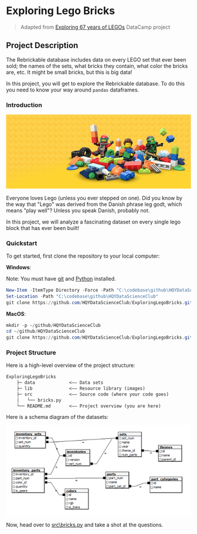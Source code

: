 # Exploring Lego Bricks
> Adapted from [Exploring 67 years of LEGOs](https://www.datacamp.com/projects/10) DataCamp project

## Project Description

The Rebrickable database includes data on every LEGO set that ever been sold;
the names of the sets, what bricks they contain, what color the bricks are, etc.
It might be small bricks, but this is big data!

In this project, you will get to explore the Rebrickable database.
To do this you need to know your way around `pandas` dataframes.

### Introduction

![lego-bricks](lib/img/lego-bricks.jpeg)

Everyone loves Lego (unless you ever stepped on one). Did you know by the way that "Lego" was derived from the Danish phrase leg godt, which means "play well"? Unless you speak Danish, probably not.

In this project, we will analyze a fascinating dataset on every single lego block that has ever been built!


### Quickstart

To get started, first clone the repository to your local computer:

**Windows**:

Note: You must have [git](https://git-scm.com/download/win)
and [Python](https://www.python.org/downloads/release/python-364/) installed.

```PowerShell
New-Item -ItemType Directory -Force -Path "C:\codebase\github\HQYDataScienceClub"
Set-Location -Path "C:\codebase\github\HQYDataScienceClub"
git clone https://github.com/HQYDataScienceClub/ExploringLegoBricks.git
```

**MacOS**:
```PowerShell
mkdir -p ~/github/HQYDataScienceClub
cd ~/github/HQYDataScienceClub
git clone https://github.com/HQYDataScienceClub/ExploringLegoBricks.git
```

### Project Structure

Here is a high-level overview of the project structure:

```
ExploringLegoBricks
    ├─ data             <–– Data sets
    ├─ lib              <–– Resource library (images)
    ├─ src              <–– Source code (where your code goes)
    │   └── bricks.py
    └── README.md       <–– Project overview (you are here)
```

Here is a schema diagram of the datasets:

![schema](lib/img/schema.png)

Now, head over to [src\bricks.py](src\bricks.py) and take a shot at the questions.

